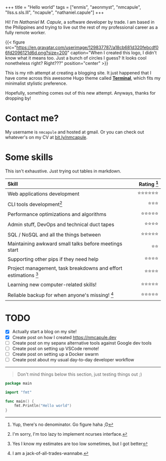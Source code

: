 +++
title = "Hello world"
tags = ["enmis", "aeonmyst", "nmcapule", "llss.s.sls.lll", "ncapule", "nathaniel.capule"]
+++

Hi! I'm _Nathaniel M. Capule_, a software developer by trade. I am based in the
Philippines and trying to live out the rest of my professional career as a fully
remote worker.

{{< figure
    src="https://en.gravatar.com/userimage/129837787/a18cb681d320febcdf06fd2096121d6d.png?size=200"
    caption="When I created this logo, I didn't know what it means too. Just a bunch of circles I guess? It looks cool nonetheless right? Right???"
    position="center" >}}

This is my nth attempt at creating a blogging site. It just happened that I have
come across this awesome Hugo theme called
[**Terminal**](https://themes.gohugo.io/hugo-theme-terminal/), which fits my
minimalist stylistic preference.

Hopefully, something comes out of this new attempt. Anyways, thanks for dropping
by!

# Contact me?

My username is `nmcapule` and hosted at gmail. Or you can check out whatever's
on my CV at [bit.ly/nmcapule](http://bit.ly/nmcapule).

# Some skills

This isn't exhaustive. Just trying out tables in markdown.

| Skill                                                           |  Rating [^1] |
| :-------------------------------------------------------------- | -----------: |
| Web applications development                                    | ⭐⭐⭐⭐⭐⭐ |
| CLI tools development[^2]                                       |       ⭐⭐⭐ |
| Performance optimizations and algorithms                        |   ⭐⭐⭐⭐⭐ |
| Admin stuff, DevOps and technical duct tapes                    |     ⭐⭐⭐⭐ |
| SQL / NoSQL and all the things between                          |   ⭐⭐⭐⭐⭐ |
| Maintaining awkward small talks before meetings start           |         ⭐⭐ |
| Supporting other pips if they need help                         |     ⭐⭐⭐⭐ |
| Project management, task breakdowns and effort estimations [^3] |     ⭐⭐⭐⭐ |
| Learning new computer-related skills!                           |   ⭐⭐⭐⭐⭐ |
| Reliable backup for when anyone's missing! [^4]                 |   ⭐⭐⭐⭐⭐ |

[^1]: Yup, there's no denominator. Go figure haha ;D
[^2]: I'm sorry, I'm too lazy to implement ncurses interface.
[^3]: Yes I know my estimates are too low sometimes, but I got better
[^4]: I am a jack-of-all-trades-wannabe.

# TODO

- [x] Actually start a blog on my site!
- [x] Create post on how I created https://nmcapule.dev
- [ ] Create post on my sepanx alternative tools against Google dev tools
- [ ] Create post on setting up VSCode remote!
- [ ] Create post on setting up a Docker swarm
- [ ] Create post about my usual day-to-day developer workflow

---

> Don't mind things below this section, just testing things out ;)

```go
package main

import "fmt"

func main() {
    fmt.Println("Hello world")
}
```

